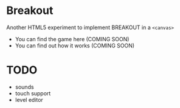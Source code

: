 Breakout
========

Another HTML5 experiment to implement BREAKOUT in a `<canvas>`

 * You can find the game here (COMING SOON)
 * You can find out how it works (COMING SOON)

TODO
====
 * sounds
 * touch support
 * level editor

